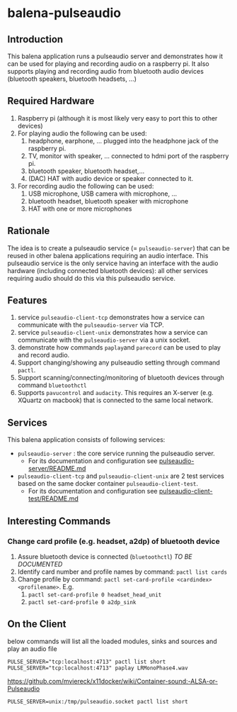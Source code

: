 # balena-pulseaudio

## Introduction

This balena application runs a pulseaudio server and demonstrates how it can be used for playing and recording audio on a raspberry pi.  It also supports playing and recording audio from bluetooth audio devices (bluetooth speakers, bluetooth headsets, ...)

## Required Hardware

1. Raspberry pi (although it is most likely very easy to port this to other devices)
2. For playing audio the following can be used:
   1. headphone, earphone, ... plugged into the headphone jack of the raspberry pi.
   2. TV, monitor with speaker, ... connected to hdmi port of the raspberry pi.
   3. bluetooth speaker, bluetooth headset,...
   4. (DAC) HAT with audio device or speaker connected to it.
3. For recording audio the following can be used:
   1. USB microphone, USB camera with microphone, ...
   2. bluetooth headset, bluetooth speaker with microphone
   3. HAT with one or more microphones

## Rationale

The idea is to create a pulseaudio service (= `pulseaudio-server`) that can be reused in other balena applications requiring an audio interface.  This pulseaudio service is the only service having an interface with the audio hardware (including connected bluetooth devices): all other services requiring audio should do this via this pulseaudio service.

## Features

1. service `pulseaudio-client-tcp` demonstrates how a service can communicate with the `pulseaudio-server` via TCP.
2. service `pulseaudio-client-unix` demonstrates how a service can communicate with the `pulseaudio-server` via a unix socket.
3. demonstrate how commands `paplay`and `parecord` can be used to play and record audio.
4. Support changing/showing any pulseaudio setting through command `pactl`.
5. Support scanning/connecting/monitoring of bluetooth devices through command `bluetoothctl`
6. Supports `pavucontrol` and `audacity`.  This requires an X-server (e.g. XQuartz on macbook) that is connected to the same local network.

## Services
This balena application consists of following services:

* `pulseaudio-server` : the core service running the pulseaudio server.  
   * For its documentation and configuration see [pulseaudio-server/README.md](pulseaudio-server/README.md)
* `pulseaudio-client-tcp` and `pulseaudio-client-unix` are 2 test services based on the same docker container `pulseaudio-client-test`. 
   * For its documentation and configuration see [pulseaudio-client-test/README.md](pulseaudio-client-test/README.md)

## Interesting Commands

### Change card profile (e.g. headset, a2dp) of bluetooth device

1. Assure bluetooth device is connected (`bluetoothctl`) *TO BE DOCUMENTED*
2. Identify card number and profile names by command: `pactl list cards`
3. Change profile by command: `pactl set-card-profile <cardindex> <profilename>`.  E.g.
   1. `pactl set-card-profile 0 headset_head_unit`
   2. `pactl set-card-profile 0 a2dp_sink`

## On the Client

below commands will list all the loaded modules, sinks and sources and play an audio file

```
PULSE_SERVER="tcp:localhost:4713" pactl list short
PULSE_SERVER="tcp:localhost:4713" paplay LRMonoPhase4.wav
```

https://github.com/mviereck/x11docker/wiki/Container-sound:-ALSA-or-Pulseaudio

`PULSE_SERVER=unix:/tmp/pulseaudio.socket pactl list short`
